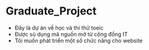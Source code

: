 # Graduate_Project
- Đây là dự án về học và thi thử toeic
- Được sủ dụng mã nguồn mở từ cộng đồng IT
- Tôi muốn phát triển một số chức năng cho website

